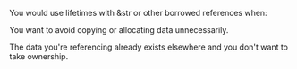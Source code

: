 You would use lifetimes with &str or other borrowed references when:

You want to avoid copying or allocating data unnecessarily.


The data you're referencing already exists elsewhere and you don't want to take ownership.

